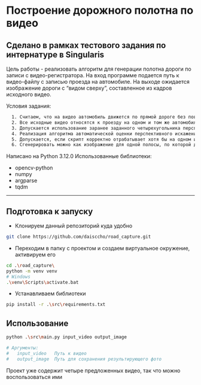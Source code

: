 # Построение дорожного полотна по видео
Сделано в рамках тестового задания по интернатуре в Singularis
---

Цель работы - реализовать алгоритм для генерации полотна дороги по записи с видео-регистратора.
На вход программе подается путь к видео-файлу с записью проезда на автомобиле.
На выходе ожидается изображение дороги с “видом сверху”, составленное из кадров исходного видео.

Условия задания:
```bash
  1. Считаем, что на видео автомобиль движется по прямой дороге без поворотов, холмов и кочек;
  2. Все исходные видео относятся к проезду на одном и том же автомобиле (т.е. положение камеры предполагается одинаковым на всех видео);
  3. Допускается использование заранее заданного четырехугольника перспективы (четыре точки, обозначающие границы дороги, которые помогут построить перспективное    преобразование);
  4. Реализация алгоритма автоматической оценки перспективного искажения дороги будет плюсом;
  5. Допускается, если скрипт корректно отрабатывает хотя бы на одном из предложенных видео целиком;
  6. Сгенерировать можно как изображение для одной полосы, по которой движется автомобиль, так и всего полотна дороги - на ваше усмотрение.
```

Написано на Python 3.12.0
Использованные библиотеки:
- opencv-python
- numpy
- argparse
- tqdm
---

## Подготовка к запуску

- Клонируем данный репозиторий куда удобно
```bash
git clone https://github.com/daisccho/road_capture.git
```
- Переходим в папку с проектом и создаем виртуальное окружение, активируем его
```bash
cd .\road_capture\
python -m venv venv
# Windows
.\venv\Scripts\activate.bat
```
- Устанавливаем библиотеки
```bash
pip install -r .\src\requirements.txt
```

## Использование

```bash
python .\src\main.py input_video output_image

# Аргументы:
#   input_video   Путь к видео
#   output_image  Путь для сохранения результирующего фото
```
Проект уже содержит четыре предложенных видео, так что можно воспользоваться ими
